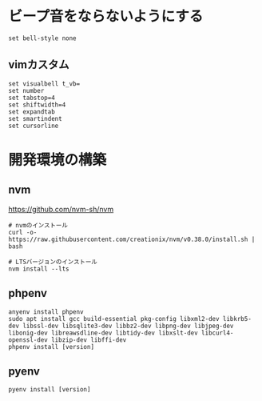 # ビープ音をならないようにする

```/etc/.inputrc
set bell-style none
```

## vimカスタム

```.vimrc
set visualbell t_vb=
set number
set tabstop=4
set shiftwidth=4
set expandtab
set smartindent
set cursorline
```

# 開発環境の構築

## nvm
https://github.com/nvm-sh/nvm

```
# nvmのインストール
curl -o- https://raw.githubusercontent.com/creationix/nvm/v0.38.0/install.sh | bash

# LTSバージョンのインストール
nvm install --lts
```

## phpenv

```
anyenv install phpenv
sudo apt install gcc build-essential pkg-config libxml2-dev libkrb5-dev libssl-dev libsqlite3-dev libbz2-dev libpng-dev libjpeg-dev libonig-dev libreawsdline-dev libtidy-dev libxslt-dev libcurl4-openssl-dev libzip-dev libffi-dev
phpenv install [version]
```

## pyenv

```
pyenv install [version]
```

